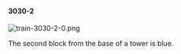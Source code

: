 #### 3030-2
![train-3030-2-0.png](https://github.com/lil-lab/nlvr/raw/master/nlvr/train/images/16/train-3030-2-0.png "train-3030-2-0.png")

The second block from the base of a tower is blue.
